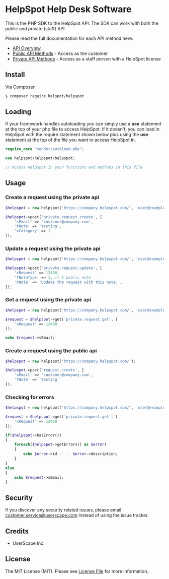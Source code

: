 # HelpSpot Help Desk Software

This is the PHP SDK to the HelpSpot API. The SDK can work with both the public and private (staff) API.

Please read the full documentation for each API method here:

* [API Overview](https://support.helpspot.com/index.php?pg=kb.page&id=161)
* [Public API Methods](https://support.helpspot.com/index.php?pg=kb.page&id=163) - Access as the customer
* [Private API Methods](https://support.helpspot.com/index.php?pg=kb.page&id=164) - Access as a staff person with a HelpSpot license

## Install

Via Composer

``` bash
$ composer require helspot/helpspot
```

## Loading

If your framework handles autoloading you can simply use a **use** statement at the top of your php
file to access HelpSpot. If it doesn't, you can load in HelpSpot with the require statement shown below plus using the **use** statement at the top of the file you want to access HelpSpot in.

```php
require_once "vendor/autoload.php";

use helpspot\helpspot\helpspot;

// Access HelpSpot in your functions and methods in this file
```

## Usage

### Create a request using the private api

```php
$helpspot = new helpspot('https://company.helpspot.com/', 'user@example.com', 'password');

$helpspot->post('private.request.create', [
    'sEmail' => 'customer@company.com',
    'tNote' => 'testing',
    'xCategory' => 1
]);
```

### Update a request using the private api

```php
$helpspot = new helpspot('https://company.helpspot.com/', 'user@example.com', 'password');

$helpspot->post('private.request.update', [
    'xRequest' => 12400,
    'fNoteType' => 1, // A public note
    'tNote' => 'Update the request with this note.',
]);
```

### Get a request using the private api

```php
$helpspot = new helpspot('https://company.helpspot.com/', 'user@example.com', 'password');

$request = $helpspot->get('private.request.get', [
    'xRequest' => 12400
]);

echo $request->sEmail;
```

### Create a request using the public api

```php
$helpspot = new helpspot('https://company.helpspot.com/');

$helpspot->post('request.create', [
    'sEmail' => 'customer@company.com',
    'tNote' => 'testing'
]);
```

### Checking for errors

```php
$helpspot = new helpspot('https://company.helpspot.com/', 'user@example.com', 'password');

$request = $helpspot->get('private.request.get', [
    'xRequest' => 12400
]);

if($helpspot->hasError())
{
    foreach($helpspot->getErrors() as $error)
    {
        echo $error->id .' '. $error->description;
    }
}
else
{
    echo $request->sEmail;
}
```

## Security

If you discover any security related issues, please email customer.service@userscape.com instead of using the issue tracker.

## Credits

- UserScape Inc.

## License

The MIT License (MIT). Please see [License File](LICENSE.md) for more information.
